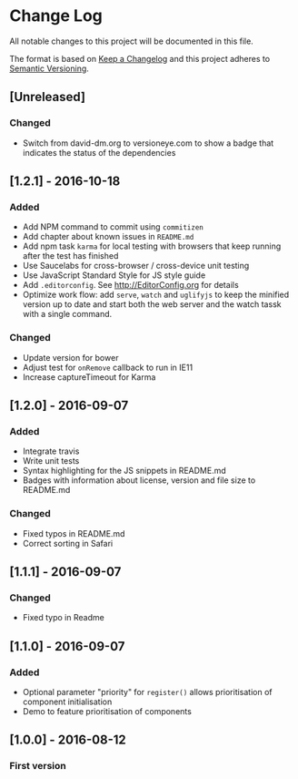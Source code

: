 # Change Log
All notable changes to this project will be documented in this file.

The format is based on [Keep a Changelog](http://keepachangelog.com/) 
and this project adheres to [Semantic Versioning](http://semver.org/).

## [Unreleased]
### Changed
- Switch from david-dm.org to versioneye.com to show a badge that indicates the status of the dependencies

## [1.2.1] - 2016-10-18
### Added
- Add NPM command to commit using `commitizen`
- Add chapter about known issues in `README.md`
- Add npm task `karma` for local testing with browsers that keep running after the test has finished
- Use Saucelabs for cross-browser / cross-device unit testing
- Use JavaScript Standard Style for JS style guide
- Add `.editorconfig`. See http://EditorConfig.org for details
- Optimize work flow: add `serve`, `watch` and `uglifyjs` to keep the minified version up to date and start both the web server and the watch tassk with a single command.

### Changed
- Update version for bower
- Adjust test for `onRemove` callback to run in IE11
- Increase captureTimeout for Karma

## [1.2.0] - 2016-09-07
### Added
- Integrate travis
- Write unit tests
- Syntax highlighting for the JS snippets in README.md
- Badges with information about license, version and file size to README.md

### Changed
- Fixed typos in README.md
- Correct sorting in Safari

## [1.1.1] - 2016-09-07
### Changed
- Fixed typo in Readme

## [1.1.0] - 2016-09-07
### Added
- Optional parameter "priority" for `register()` allows prioritisation of component initialisation
- Demo to feature prioritisation of components

## [1.0.0] - 2016-08-12
### First version
